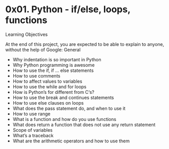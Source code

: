 # **0x01. Python - if/else, loops, functions**

Learning Objectives

At the end of this project, you are expected to be able to explain to anyone, without the help of Google:
General

   - Why indentation is so important in Python
   - Why Python programming is awesome
   - How to use the if, if ... else statements
   - How to use comments
   - How to affect values to variables
   - How to use the while and for loops
   - How is Python’s for different from C‘s?
   - How to use the break and continues statements
   - How to use else clauses on loops
   - What does the pass statement do, and when to use it
   - How to use range
   - What is a function and how do you use functions
   - What does return a function that does not use any return statement
   - Scope of variables
   - What’s a traceback
   - What are the arithmetic operators and how to use them

